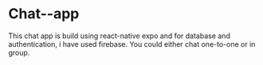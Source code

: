 # Chat--app
This chat app is build using react-native expo and for database and authentication, i have used firebase. You could either chat one-to-one or in group.
